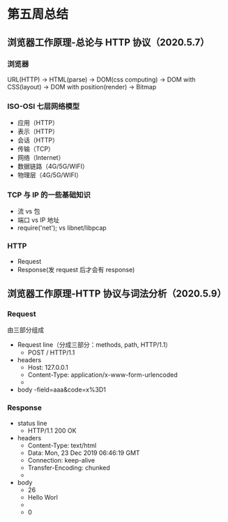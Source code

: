 # 第五周总结

## 浏览器工作原理-总论与 HTTP 协议（2020.5.7）

### 浏览器

URL(HTTP) -> HTML(parse) -> DOM(css computing) -> DOM with CSS(layout) -> DOM with position(render) -> Bitmap

### ISO-OSI 七层网络模型

- 应用（HTTP）
- 表示（HTTP）
- 会话（HTTP）
- 传输（TCP）
- 网络（Internet）
- 数据链路（4G/5G/WIFI）
- 物理层（4G/5G/WIFI）

### TCP 与 IP 的一些基础知识

- 流 vs 包
- 端口 vs IP 地址
- require('net'); vs libnet/libpcap

### HTTP

- Request
- Response(发 request 后才会有 response)

## 浏览器工作原理-HTTP 协议与词法分析（2020.5.9）

### Request
由三部分组成
- Request line（分成三部分：methods, path, HTTP/1.1）
  - POST / HTTP/1.1
- headers
  - Host: 127.0.0.1
  - Content-Type: application/x-www-form-urlencoded
  - 
- body
  -field=aaa&code=x%3D1

### Response
- status line
  - HTTP/1.1 200 OK
- headers
  - Content-Type: text/html
  - Data: Mon, 23 Dec 2019 06:46:19 GMT
  - Connection: keep-alive
  - Transfer-Encoding: chunked
  - 
- body
  - 26
  - <html><body> Hello Worl <body><html>
  - 
  - 0